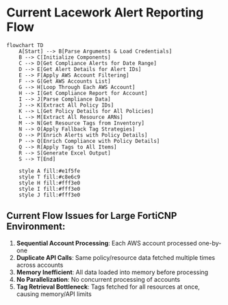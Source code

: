 # Current Lacework Alert Reporting Flow

```mermaid
flowchart TD
    A[Start] --> B[Parse Arguments & Load Credentials]
    B --> C[Initialize Components]
    C --> D[Get Compliance Alerts for Date Range]
    D --> E[Get Alert Details for Alert IDs]
    E --> F[Apply AWS Account Filtering]
    F --> G[Get AWS Accounts List]
    G --> H[Loop Through Each AWS Account]
    H --> I[Get Compliance Report for Account]
    I --> J[Parse Compliance Data]
    J --> K[Extract All Policy IDs]
    K --> L[Get Policy Details for All Policies]
    L --> M[Extract All Resource ARNs]
    M --> N[Get Resource Tags from Inventory]
    N --> O[Apply Fallback Tag Strategies]
    O --> P[Enrich Alerts with Policy Details]
    P --> Q[Enrich Compliance with Policy Details]
    Q --> R[Apply Tags to All Items]
    R --> S[Generate Excel Output]
    S --> T[End]

    style A fill:#e1f5fe
    style T fill:#c8e6c9
    style H fill:#fff3e0
    style I fill:#fff3e0
    style J fill:#fff3e0
```

## Current Flow Issues for Large FortiCNP Environment:

1. **Sequential Account Processing**: Each AWS account processed one-by-one
2. **Duplicate API Calls**: Same policy/resource data fetched multiple times across accounts
3. **Memory Inefficient**: All data loaded into memory before processing
4. **No Parallelization**: No concurrent processing of accounts
5. **Tag Retrieval Bottleneck**: Tags fetched for all resources at once, causing memory/API limits
